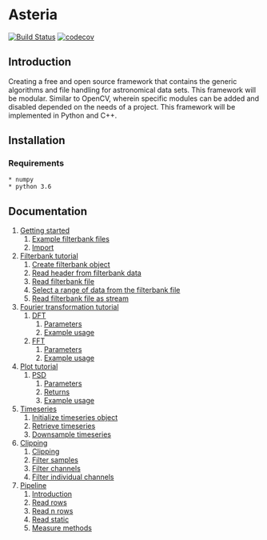 # Asteria
[![Build Status](https://travis-ci.com/AUAS-Pulsar/Asteria.svg?branch=master)](https://travis-ci.com/AUAS-Pulsar/Asteria)
[![codecov](https://codecov.io/gh/AUAS-Pulsar/Asteria/branch/master/graph/badge.svg)](https://codecov.io/gh/AUAS-Pulsar/Asteria)


## Introduction

Creating a free and open source framework that contains the generic algorithms and file handling for astronomical data sets. This framework will be modular. Similar to OpenCV, wherein specific modules can be added and disabled depended on the needs of a project. This framework will be implemented in Python and C++.

## Installation

### Requirements

    * numpy
    * python 3.6

## Documentation
1. [Getting started](docs/gettingstarted.md)
    1. [Example filterbank files](docs/gettingstarted.md#11-example-filterbank-files)
    2. [Import](docs/gettingstarted.md#12-import)
2. [Filterbank tutorial](docs/filterbank.md)
    1. [Create filterbank object](docs/filterbank.md#21-create-a-filterbank-object)
    2. [Read header from filterbank data](docs/filterbank.md#22-read-the-header-from-filterbank-data)
    3. [Read filterbank file](docs/filterbank.md#23-read-filterbank-file)
    4. [Select a range of data from the filterbank file](docs/filterbank.md#24-select-a-range-of-data-from-the-filterbank-file)
    5. [Read filterbank file as stream](docs/filterbank.md#25-read-filterbank-file-as-stream)
3. [Fourier transformation tutorial](docs/fourier.md)
    1. [DFT](docs/fourier.md#31-dft)
        1. [Parameters](docs/fourier.md#311-parameters)
        2. [Example usage](docs/fourier.md#312-example-usage)
    2. [FFT](docs/fourier.md#32-fft)
        1. [Parameters](docs/fourier.md#321-paramters)
        2. [Example usage](docs/fourier.md#322-example-usage)
4. [Plot tutorial](docs/plots.md)
    1. [PSD](docs/plots.md#41-psd)
        1. [Parameters](docs/plots.md#411-parameters)
        2. [Returns](docs/plots.md#412-returns)
        1. [Example usage](docs/plots.md#413-example-usage)
5. [Timeseries](docs/timeseries.md)
    1. [Initialize timeseries object](docs/timeseries.md#51-initialize-the-timeseries-object)
    2. [Retrieve timeseries](docs/timeseries.md#521-retrieve-timeseries-object)
    3. [Downsample timeseries](docs/timeseries.md#53-downsample-the-timeseries)
6. [Clipping](docs/clipping.md)
    1. [Clipping](docs/clipping.md#61-clipping)
    2. [Filter samples](docs/clipping.md#62-filter-samples)
    3. [Filter channels](docs/clipping.md#63-filter-channels)
    4. [Filter individual channels](docs/clipping.md#64-filter-individual-channels)
7. [Pipeline](docs/pipeline.md)
    1. [Introduction](docs/pipeline.md#71-introduction)
    2. [Read rows](docs/pipeline.md#72-read-rows)
    3. [Read n rows](docs/pipeline.md#73-read-n-rows)
    3. [Read static](docs/pipeline.md#74-read-static)
    4. [Measure methods](docs/pipeline.md#75-measure-methods)
